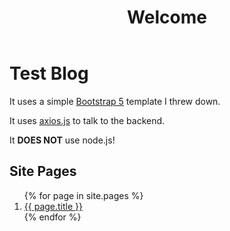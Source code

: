 ﻿---
layout: page
title: Welcome
---

# Test Blog

It uses a simple [Bootstrap 5](https://getbootstrap.com/) template I threw down.

It uses [axios.js](https://axios-http.com/) to talk to the backend.

It **DOES NOT** use node.js!

## Site Pages

<ol class="list-group list-group-numbered">
    {% for page in site.pages %}
        <li class="list-group-item"><a href="{{ page.url }}">{{ page.title }}</a></li>
    {% endfor %}
</ol>
